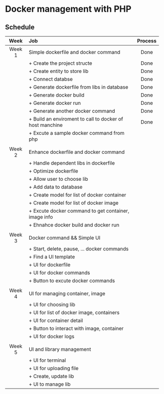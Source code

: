 # Docker management with PHP

## Schedule

|  Week  | Job                                                      |             Process              |
| :----: | :------------------------------------------------------- | :------------------------------: |
| Week 1 | Simple dockerfile and docker command                     |               Done               |
|        | + Create the project structe                             |               Done               |
|        | + Create entity to store lib                             |               Done               |
|        | + Connect databse                                        |               Done               |
|        | + Generate dockerfile from libs in database              |               Done               |
|        | + Generate docker build                                  |               Done               |
|        | + Generate docker run                                    |               Done               |
|        | + Generate another docker command                        |               Done               |
|        | + Build an enviroment to call to docker of host manchine |               Done               |
|        | + Excute a sample docker command from php                |                                  |
|        |                                                          |                                  |
| Week 2 | Enhance dockerfile and docker command                    |                                  |
|        | + Handle dependent libs in dockerfile                    |                                  |
|        | + Optimize dockerfile                                    |                                  |
|        | + Allow user to choose lib                               |                                  |
|        | + Add data to database                                   |                                  |
|        | + Create model for list of docker container              |                                  |
|        | + Create model for list of docker image                  |                                  |
|        | + Excute docker command to get container, image info     |                                  |
|        | + Ehnahce docker build and docker run                    |                                  |
|        |                                                          |                                  |
| Week 3 | Docker command && Simple UI                              |                                  |
|        | + Start, delete, pause, ... docker commands              |                                  |
|        | + Find a UI template                                     |                                  |
|        | + UI for dockerfile                                      |                                  |
|        | + UI for docker commands                                 |                                  |
|        | + Button to excute docker commands                       |                                  |
|        |                                                          |                                  |
| Week 4 | UI for managing container, image                         |                                  |
|        | + UI for choosing lib                                    |                                  |
|        | + UI for list of docker image, containers                |                                  |
|        | + UI for container detail                                |                                  |
|        | + Button to interact with image, container               |                                  |
|        | + UI for docker logs                                     |                                  |
|        |                                                          |                                  |
| Week 5 | UI and library management                                |                                  |
|        | + UI for terminal                                        |                                  |
|        | + UI for uploading file                                  |                                  |
|        | + Create, update lib                                     |                                  |
|        | + UI to manage lib                                       |                                  |
